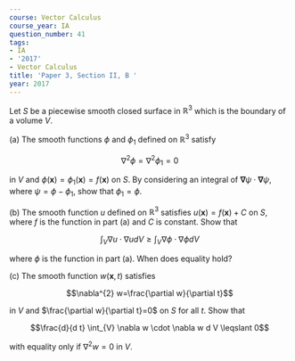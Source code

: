 ```yaml
---
course: Vector Calculus
course_year: IA
question_number: 41
tags:
- IA
- '2017'
- Vector Calculus
title: 'Paper 3, Section II, B '
year: 2017
---
```




Let $S$ be a piecewise smooth closed surface in $\mathbb{R}^{3}$ which is the boundary of a volume $V$.

(a) The smooth functions $\phi$ and $\phi_{1}$ defined on $\mathbb{R}^{3}$ satisfy

$$\nabla^{2} \phi=\nabla^{2} \phi_{1}=0$$

in $V$ and $\phi(\mathbf{x})=\phi_{1}(\mathbf{x})=f(\mathbf{x})$ on $S$. By considering an integral of $\boldsymbol{\nabla} \psi \cdot \boldsymbol{\nabla} \psi$, where $\psi=\phi-\phi_{1}$, show that $\phi_{1}=\phi$.

(b) The smooth function $u$ defined on $\mathbb{R}^{3}$ satisfies $u(\mathbf{x})=f(\mathbf{x})+C$ on $S$, where $f$ is the function in part (a) and $C$ is constant. Show that

$$\int_{V} \nabla u \cdot \nabla u d V \geqslant \int_{V} \nabla \phi \cdot \nabla \phi d V$$

where $\phi$ is the function in part (a). When does equality hold?

(c) The smooth function $w(\mathbf{x}, t)$ satisfies

$$\nabla^{2} w=\frac{\partial w}{\partial t}$$

in $V$ and $\frac{\partial w}{\partial t}=0$ on $S$ for all $t$. Show that

$$\frac{d}{d t} \int_{V} \nabla w \cdot \nabla w d V \leqslant 0$$

with equality only if $\nabla^{2} w=0$ in $V$.